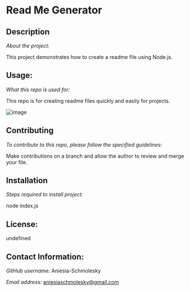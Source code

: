 # Read Me Generator

  ## Description

  *About the project:*


   This project demonstrates how to create a readme file using Node.js.


  ## Usage:


   *What this repo is used for:*


   This repo is for creating readme files quickly and easily for projects.
   
   

![image](https://user-images.githubusercontent.com/85134150/128957439-ffd65acc-8f18-463f-ab7d-05e4cebae304.png)



  ## Contributing


  *To contribute to this repo, please follow the specified guidelines:*


  Make contributions on a branch and allow the author to review and merge your file.

  
  ## Installation

  
  *Steps required to install project:*


  node index.js

  
  ## License: 

  undefined
      
  ## Contact Information:

  *GitHub username:*   Aniesia-Schmolesky


  *Email address:*    aniesiaschmolesky@gmail.com  

